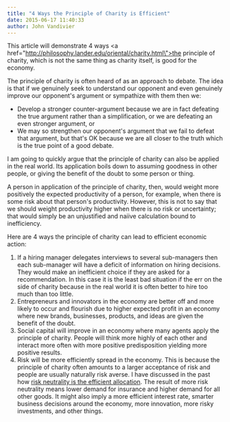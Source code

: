 ```yaml
---
title: "4 Ways the Principle of Charity is Efficient"
date: 2015-06-17 11:40:33
author: John Vandivier
---
```




This article will demonstrate 4 ways <a href=\"http://philosophy.lander.edu/oriental/charity.html\">the principle of charity</a>, which is not the same thing as charity itself, is good for the economy.

The principle of charity is often heard of as an approach to debate. The idea is that if we genuinely seek to understand our opponent and even genuinely improve our opponent's argument or sympathize with them then we:
<ul>
	<li>Develop a stronger counter-argument because we are in fact defeating the true argument rather than a simplification, or we are defeating an even stronger argument, or</li>
	<li>We may so strengthen our opponent's argument that we fail to defeat that argument, but that's OK because we are all closer to the truth which is the true point of a good debate.</li>
</ul>
I am going to quickly argue that the principle of charity can also be applied in the real world. Its application boils down to assuming goodness in other people, or giving the benefit of the doubt to some person or thing.

A person in application of the principle of charity, then, would weight more positively the expected productivity of a person, for example, when there is some risk about that person's productivity. However, this is not to say that we should weight productivity higher when there is no risk or uncertainty; that would simply be an unjustified and naiive calculation bound to inefficiency.

Here are 4 ways the principle of charity can lead to efficient economic action:
<ol>
	<li>If a hiring manager delegates interviews to several sub-managers then each sub-manager will have a deficit of information on hiring decisions. They would make an inefficient choice if they are asked for a recommendation. In this case it is the least bad situation if the err on the side of charity because in the real world it is often better to hire too much than too little.</li>
	<li>Entrepreneurs and innovators in the economy are better off and more likely to occur and flourish due to higher expected profit in an economy where new brands, businesses, products, and ideas are given the benefit of the doubt.</li>
	<li>Social capital will improve in an economy where many agents apply the principle of charity. People will think more highly of each other and interact more often with more positive predisposition yielding more positive results.</li>
	<li>Risk will be more efficiently spread in the economy. This is because the principle of charity often amounts to a larger acceptance of risk and people are usually naturally risk averse. I have discussed in the past how <a href=\"http://www.afterecon.com/economics-and-finance/risk-paradox/\">risk neutrality is the efficient allocation</a>. The result of more risk neutrality means lower demand for insurance and higher demand for all other goods. It might also imply a more efficient interest rate, smarter business decisions around the economy, more innovation, more risky investments, and other things.</li>
</ol>